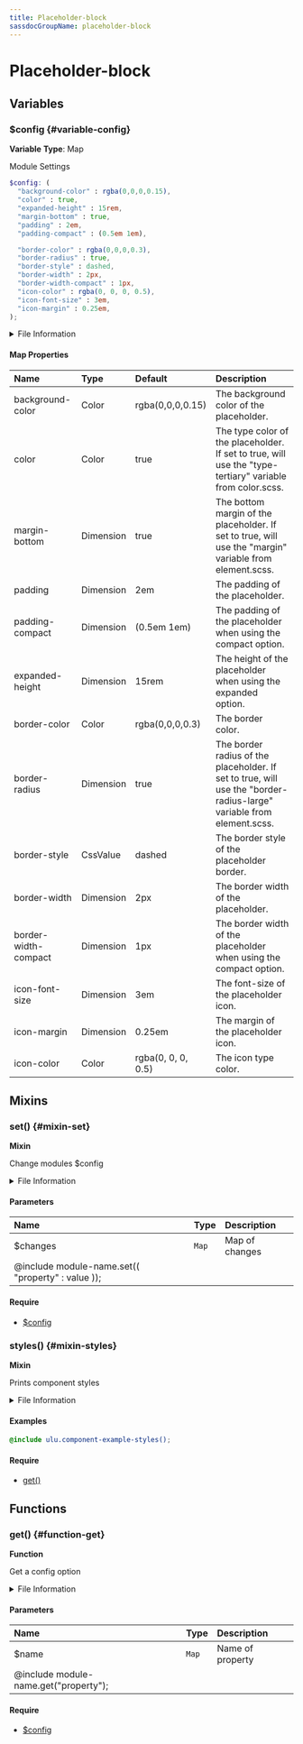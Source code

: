 ```yaml
---
title: Placeholder-block
sassdocGroupName: placeholder-block
---
```



# Placeholder-block

<div class="type-large">



</div>



## Variables




<div class="sassdoc-item-header">

###  $config {#variable-config}

  <div class="sassdoc-item-header__labels">
    <span class="tag tag--primary"><strong>Variable</strong></span> <span class="tag"><strong>Type</strong>: Map</span>
  </div>

</div>

  

Module Settings
    
    

``` scss
$config: (
  "background-color" : rgba(0,0,0,0.15),
  "color" : true,
  "expanded-height" : 15rem,
  "margin-bottom" : true,
  "padding" : 2em,
  "padding-compact" : (0.5em 1em),

  "border-color" : rgba(0,0,0,0.3),
  "border-radius" : true,
  "border-style" : dashed,
  "border-width" : 2px,
  "border-width-compact" : 1px,
  "icon-color" : rgba(0, 0, 0, 0.5),
  "icon-font-size" : 3em,
  "icon-margin" : 0.25em,
);
```
  


<details>
  <summary>File Information</summary>
  
- **File:** _placeholder-block.scss
- **Group:** placeholder-block
- **Type:** variable
- **Lines (comments):** 31-46
- **Lines (code):** 48-65

</details>

    

#### Map Properties


|Name|Type|Default|Description|
|:--|:--|:--|:--|
|background-color|Color|rgba(0,0,0,0.15)|The background color of the placeholder.|
|color|Color|true|The type color of the placeholder. If set to true, will use the "type-tertiary" variable from color.scss.|
|margin-bottom|Dimension|true|The bottom margin of the placeholder. If set to true, will use the "margin" variable from element.scss.|
|padding|Dimension|2em|The padding of the placeholder.|
|padding-compact|Dimension|(0.5em 1em)|The padding of the placeholder when using the compact option.|
|expanded-height|Dimension|15rem|The height of the placeholder when using the expanded option.|
|border-color|Color|rgba(0,0,0,0.3)|The border color.|
|border-radius|Dimension|true|The border radius of the placeholder. If set to true, will use the "border-radius-large" variable from element.scss.|
|border-style|CssValue|dashed|The border style of the placeholder border.|
|border-width|Dimension|2px|The border width of the placeholder.|
|border-width-compact|Dimension|1px|The border width of the placeholder when using the compact option.|
|icon-font-size|Dimension|3em|The font-size of the placeholder icon.|
|icon-margin|Dimension|0.25em|The margin of the placeholder icon.|
|icon-color|Color|rgba(0, 0, 0, 0.5)|The icon type color.|

    
  

## Mixins




<div class="sassdoc-item-header">

###  set() {#mixin-set}

  <div class="sassdoc-item-header__labels">
    <span class="tag tag--primary"><strong>Mixin</strong></span>
  </div>

</div>

  

Change modules $config
    
    


<details>
  <summary>File Information</summary>
  
- **File:** _placeholder-block.scss
- **Group:** placeholder-block
- **Type:** mixin
- **Lines (comments):** 68-70
- **Lines (code):** 72-74

</details>

    

#### Parameters


|Name|Type|Description|
|:--|:--|:--|
|$changes|`Map`|Map of changes
  @include module-name.set(( "property" : value ));|

    

#### Require

- [$config](/sass/components/accordion/#variable-config)
  


<div class="sassdoc-item-header">

###  styles() {#mixin-styles}

  <div class="sassdoc-item-header__labels">
    <span class="tag tag--primary"><strong>Mixin</strong></span>
  </div>

</div>

  

Prints component styles
    
    


<details>
  <summary>File Information</summary>
  
- **File:** _placeholder-block.scss
- **Group:** placeholder-block
- **Type:** mixin
- **Lines (comments):** 85-87
- **Lines (code):** 89-119

</details>

    

#### Examples

      


``` scss
@include ulu.component-example-styles();
```
  



      

#### Require

- [get()](/sass/components/accordion/#function-get)
  
  

## Functions




<div class="sassdoc-item-header">

###  get() {#function-get}

  <div class="sassdoc-item-header__labels">
    <span class="tag tag--primary"><strong>Function</strong></span>
  </div>

</div>

  

Get a config option
    
    


<details>
  <summary>File Information</summary>
  
- **File:** _placeholder-block.scss
- **Group:** placeholder-block
- **Type:** function
- **Lines (comments):** 76-78
- **Lines (code):** 80-83

</details>

    

#### Parameters


|Name|Type|Description|
|:--|:--|:--|
|$name|`Map`|Name of property
  @include module-name.get("property");|

    

#### Require

- [$config](/sass/components/accordion/#variable-config)
  
  
  